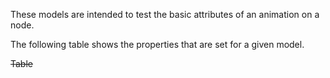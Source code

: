 These models are intended to test the basic attributes of an animation on a node.  

The following table shows the properties that are set for a given model.  

~~Table~~ 
